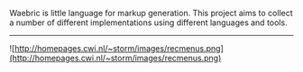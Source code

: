 Waebric is little language for markup generation. This project aims to collect a number of different implementations using different languages and tools.


---


![http://homepages.cwi.nl/~storm/images/recmenus.png](http://homepages.cwi.nl/~storm/images/recmenus.png)